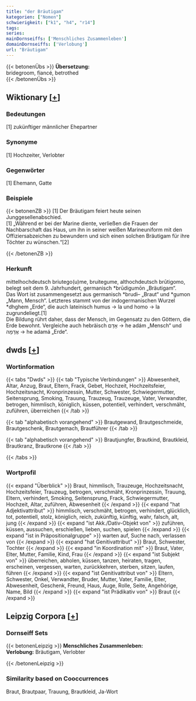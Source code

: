 ```yaml
---
title: "der Bräutigam"
kategorien: ["Nomen"]
schwierigkeit: ["k1", "h4", "r14"]
tags:
series:
mainDornseiffs: ['Menschliches Zusammenleben']
domainDornseiffs: ['Verlobung']
url: "Bräutigam"
---
```


{{< betonenÜbs >}}
**Übersetzung:**  
bridegroom, fiancé, betrothed  
{{< /betonenÜbs >}}

## Wiktionary [[+](https://de.wiktionary.org/wiki/Bräutigam)]

### Bedeutungen
[1] zukünftiger männlicher Ehepartner  

### Synonyme
[1] Hochzeiter, Verlobter  

### Gegenwörter
[1] Ehemann, Gatte  

### Beispiele
{{< betonenZB >}}
[1] Der Bräutigam feiert heute seinen Junggesellenabschied.  
[1] „Während er bei der Marine diente, verließen die Frauen der Nachbarschaft das Haus, um ihn in seiner weißen Marineuniform mit den Offiziersabzeichen zu bewundern und sich einen solchen Bräutigam für ihre Töchter zu wünschen.“[2]  

{{< /betonenZB >}}
### Herkunft
mittelhochdeutsch briutego(u)me, bruitegume, althochdeutsch brūtigomo, belegt seit dem 9. Jahrhundert, germanisch *brūdigumōn „Bräutigam“.  
Das Wort ist zusammengesetzt aus germanisch *brudi– „Braut“ und *gumon „Mann, Mensch“. Letzteres stammt von der indogermanischen Wurzel *dhghem „Erde“, die auch lateinisch humus → la und homo → la zugrundeliegt.[1]  
Die Bildung rührt daher, dass der Mensch, im Gegensatz zu den Göttern, die Erde bewohnt. Vergleiche auch hebräisch אָדָם → he adám „Mensch“ und אֲדָמָה → he adamá „Erde“.  



## dwds [[+](https://www.dwds.de/wb/Bräutigam)]

### Wortinformation
{{< tabs "Dwds" >}}
{{< tab "Typische Verbindungen" >}}
Abwesenheit, Altar, Anzug, Braut, Eltern, Frack, Gebet, Hochzeit, Hochzeitsfeier, Hochzeitsnacht, Kronprinzessin, Mutter, Schwester, Schwiegermutter, Seitensprung, Smoking, Trauung, Trauzeug, Trauzeuge, Vater, Verwandter, betrogen, himmlisch, königlich, küssen, potentiell, verhindert, verschmäht, zuführen, überreichen
{{< /tab >}}

{{< tab "alphabetisch vorangehend" >}}
Brautgewand, Brautgeschmeide, Brautgeschenk, Brautgemach, Brautführer
{{< /tab >}}

{{< tab "alphabetisch vorangehend" >}}
Brautjungfer, Brautkind, Brautkleid, Brautkranz, Brautkrone
{{< /tab >}}

{{< /tabs >}}

### Wortprofil
{{< expand "Überblick" >}} Braut, himmlisch, Trauzeuge, Hochzeitsnacht, Hochzeitsfeier, Trauzeug, betrogen, verschmäht, Kronprinzessin, Trauung, Eltern, verhindert, Smoking, Seitensprung, Frack, Schwiegermutter, Hochzeit, Altar, zuführen, Abwesenheit {{< /expand >}}
{{< expand "hat Adjektivattribut" >}} himmlisch, verschmäht, betrogen, verhindert, glücklich, tot, potentiell, stolz, königlich, reich, zukünftig, künftig, wahr, falsch, alt, jung {{< /expand >}}
{{< expand "ist Akk./Dativ-Objekt von" >}} zuführen, küssen, aussuchen, erschießen, lieben, suchen, spielen {{< /expand >}}
{{< expand "ist in Präpositionalgruppe" >}} warten auf, Suche nach, verlassen von {{< /expand >}}
{{< expand "hat Genitivattribut" >}} Braut, Schwester, Tochter {{< /expand >}}
{{< expand "in Koordination mit" >}} Braut, Vater, Elter, Mutter, Familie, Kind, Frau {{< /expand >}}
{{< expand "ist Subjekt von" >}} überreichen, abholen, küssen, tanzen, heiraten, tragen, erscheinen, vergessen, warten, zurückkehren, sterben, sitzen, laufen, führen {{< /expand >}}
{{< expand "ist Genitivattribut von" >}} Eltern, Schwester, Onkel, Verwandter, Bruder, Mutter, Vater, Familie, Elter, Abwesenheit, Geschenk, Freund, Haus, Auge, Rolle, Seite, Angehörige, Name, Bild {{< /expand >}}
{{< expand "ist Prädikativ von" >}} Braut {{< /expand >}}

## Leipzig Corpora [[+](https://corpora.uni-leipzig.de/en/res?word=Bräutigam&corpusId=deu_newscrawl-public_2018)]

### Dornseiff Sets
{{< betonenLeipzig >}}
**Menschliches Zusammenleben:**  
**Verlobung:** Bräutigam, Verlobter  

{{< /betonenLeipzig >}}

### Similarity based on Cooccurrences
Braut, Brautpaar, Trauung, Brautkleid, Ja-Wort

